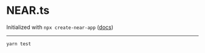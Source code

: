 # NEAR.ts


Initialized with `npx create-near-app` ([docs](https://docs.near.org/sdk/near-sdk-js/reference))

---

```
yarn test
```
